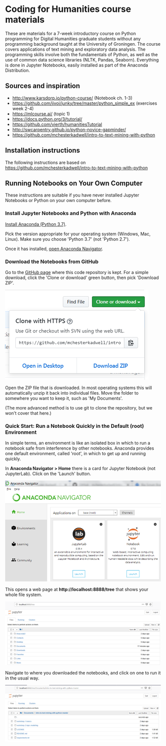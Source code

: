 # Coding for Humanities course materials

These are materials for a 7-week introductory course on Python programming
for Digital Humanities graduate students without any programming background
taught at the University of Groningen. The course covers applications of text
mining and exploratory data analysis. The programming skills involve both the
fundamentals of Python, as well as the use of common data science libraries
(NLTK, Pandas, Seaborn). Everything is done in Jupyter Notebooks, easily
installed as part of the Anaconda Distribution.

## Sources and inspiration

- http://www.karsdorp.io/python-course/ (Notebook ch. 1-3)
- https://github.com/jivoi/junky/tree/master/python_simple_ex (exercises week 2-4)
- https://mlcourse.ai/ (topic 1)
- https://docs.python.org/3/tutorial/
- https://github.com/vierth/humanitiesTutorial
- http://swcarpentry.github.io/python-novice-gapminder/
- https://github.com/mchesterkadwell/intro-to-text-mining-with-python

## Installation instructions

The following instructions are based on
https://github.com/mchesterkadwell/intro-to-text-mining-with-python

## Running Notebooks on Your Own Computer

These instructions are suitable if you have never installed Jupyter Notebooks 
or Python on your own computer before.

### Install Jupyter Notebooks and Python with Anaconda 

[Install Anaconda (Python 3.7)](https://www.anaconda.com/distribution/#download-section). 

Pick the version appropriate for your operating system (Windows, Mac, Linux). 
Make sure you choose 'Python 3.7' (not 'Python 2.7'). 

Once it has installed, [open Anaconda Navigator](http://docs.anaconda.com/anaconda/user-guide/getting-started/#open-navigator).

### Download the Notebooks from GitHub 

Go to the [GitHub page](https://github.com/andreasvc/codingforhumanities) 
where this code repository is kept. For a simple download, click the 'Clone or 
download' green button, then pick 'Download ZIP'.

![](lectures/fig/readme-pics/download-zip.png)

Open the ZIP file that is downloaded. In most operating systems this will 
automatically unzip it back into individual files. Move the folder to 
somewhere you want to keep it, such as 'My Documents'. 

(The more advanced method is to use git to clone the repository, but we won't 
cover that here.)

### Quick Start: Run a Notebook Quickly in the Default (root) Environment 

In simple terms, an environment is like an isolated box in which to run a 
notebook safe from interference by other notebooks. Anaconda provides one 
default environment, called 'root', in which to get up and running quickly. 

In **Anaconda Navigator > Home** there is a card for Jupyter Notebook (not 
JupyterLab). Click on the 'Launch' button. 

![](lectures/fig/readme-pics/launch-jupyter.png)

This opens a web page at **http://localhost:8888/tree** that shows your whole file 
system.  

![](lectures/fig/readme-pics/home-directory.png)

Navigate to where you downloaded the notebooks, and click on one to run it in 
the usual way. 

![](lectures/fig/readme-pics/jupyter-notebooks.png)

